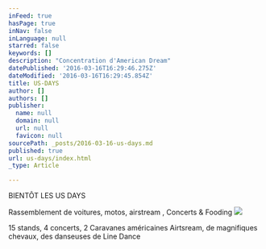 ```yaml
---
inFeed: true
hasPage: true
inNav: false
inLanguage: null
starred: false
keywords: []
description: "Concentration d'American Dream"
datePublished: '2016-03-16T16:29:46.275Z'
dateModified: '2016-03-16T16:29:45.854Z'
title: US-DAYS
author: []
authors: []
publisher:
  name: null
  domain: null
  url: null
  favicon: null
sourcePath: _posts/2016-03-16-us-days.md
published: true
url: us-days/index.html
_type: Article

---
```

BIENTÔT LES US DAYS

Rassemblement de voitures, motos, airstream , Concerts & Fooding
![](https://the-grid-user-content.s3-us-west-2.amazonaws.com/8e9bd85e-df21-4b86-abb1-2e5f8f7d16f8.jpg)

15 stands, 4 concerts, 2 Caravanes américaines Airtsream, de magnifiques chevaux, des danseuses  de Line Dance